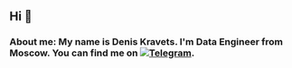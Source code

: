 ## Hi 👋

### About me: My name is Denis Kravets. I'm Data Engineer from Moscow. You can find me on [![Telegram][2.1]][1].  


<!--
**DennisData/DennisData** is a ✨ _special_ ✨ repository because its `README.md` (this file) appears on your GitHub profile.

Here are some ideas to get you started:

- 🔭 I’m currently working on ...
- 🌱 I’m currently learning ...
- 👯 I’m looking to collaborate on ...
- 🤔 I’m looking for help with ...
- 💬 Ask me about ...
- 📫 How to reach me: ...
- 😄 Pronouns: ...
- ⚡ Fun fact: ...
-->


<!-- icons with padding -->

[1.1]: https://github.githubassets.com/assets/GitHub-Logo-ee398b662d42.png
[2.1]: https://www.google.com/url?sa=i&url=https%3A%2F%2Fru.wikipedia.org%2Fwiki%2F%25D0%25A4%25D0%25B0%25D0%25B9%25D0%25BB%3ATelegram_Messenger.png&psig=AOvVaw1w8MOhum-h9PsPoDbitcmZ&ust=1733853435626000&source=images&cd=vfe&opi=89978449&ved=0CBEQjRxqFwoTCODexsKhm4oDFQAAAAAdAAAAABAJ




<!-- links to your social media accounts -->

[1]: https://t.me/kravetsdenis
[2]: https://github.com/DennisData
